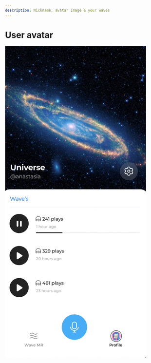 ```yaml
---
description: Nickname, avatar image & your waves
---
```


# User avatar

<img src="../../.gitbook/assets/image.png" alt="" data-size="original">
